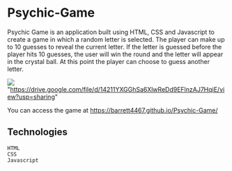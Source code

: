 # Psychic-Game
Psychic Game is an application built using HTML, CSS and Javascript to create a game in which a random letter is selected. The player can make up to 10 guesses to reveal the current letter. If the letter is guessed before the player hits 10 guesses, the user will win the round and the letter will appear in the crystal ball. At this point the player can choose to guess another letter. 

![](psychic.gif) "https://drive.google.com/file/d/14211YXGGhSa6XlwReDd9EFlnzAJ7HqiE/view?usp=sharing"

You can access the game at https://barrett4467.github.io/Psychic-Game/

## Technologies
    HTML
    CSS
    Javascript 
